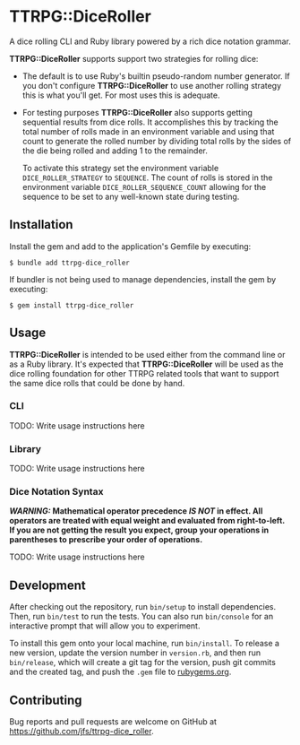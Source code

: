 # TTRPG::DiceRoller

A dice rolling CLI and Ruby library powered by a rich dice notation grammar.

**TTRPG::DiceRoller** supports support two strategies for rolling dice:

- The default is to use Ruby's builtin pseudo-random number generator. If you 
  don't configure **TTRPG::DiceRoller** to use another rolling strategy this is 
  what you'll get. For most uses this is adequate.

- For testing purposes **TTRPG::DiceRoller** also supports getting sequential 
  results from dice rolls. It accomplishes this by tracking the total number of 
  rolls made in an environment variable and using that count to generate the 
  rolled number by dividing total rolls by the sides of the die being rolled 
  and adding 1 to the remainder.

  To activate this strategy set the environment variable `DICE_ROLLER_STRATEGY`
  to `SEQUENCE`. The count of rolls is stored in the environment variable 
  `DICE_ROLLER_SEQUENCE_COUNT` allowing for the sequence to be set to any 
  well-known state during testing.

## Installation

Install the gem and add to the application's Gemfile by executing:

    $ bundle add ttrpg-dice_roller

If bundler is not being used to manage dependencies, install the gem by
executing:

    $ gem install ttrpg-dice_roller

## Usage

**TTRPG::DiceRoller** is intended to be used either from the command line or as 
a Ruby library. It's expected that **TTRPG::DiceRoller** will be used as the 
dice rolling foundation for other TTRPG related tools that want to support the 
same dice rolls that could be done by hand.

### CLI

TODO: Write usage instructions here

### Library

TODO: Write usage instructions here

### Dice Notation Syntax

***WARNING:* Mathematical operator precedence *IS NOT* in effect. All operators 
are treated with equal weight and evaluated from right-to-left. If you are not 
getting the result you expect, group your operations in parentheses to 
prescribe your order of operations.**

TODO: Write usage instructions here

## Development

After checking out the repository, run `bin/setup` to install dependencies. 
Then, run `bin/test` to run the tests. You can also run `bin/console` for an 
interactive prompt that will allow you to experiment.

To install this gem onto your local machine, run `bin/install`. To release a 
new version, update the version number in `version.rb`, and then run
`bin/release`, which will create a git tag for the version, push git commits 
and the created tag, and push the `.gem` file to
[rubygems.org](https://rubygems.org).

## Contributing

Bug reports and pull requests are welcome on GitHub at
https://github.com/jfs/ttrpg-dice_roller.
